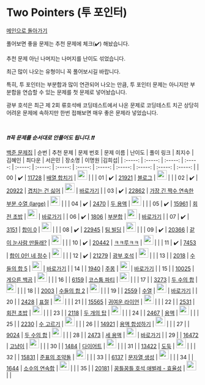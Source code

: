 # Two Pointers (투 포인터)

[메인으로 돌아가기](https://github.com/tony9402/baekjoon)

풀어보면 좋을 문제는 추천 문제에 체크(:heavy_check_mark:) 해놨습니다.

추천 문제 아닌 나머지는 나머지를 난이도 섞었습니다.

최근 많이 나오는 유형이니 꼭 풀어보시길 바랍니다.

특히, 투 포인터는 부분합과 많이 연관되어 나오는 만큼, 투 포인터 문제는 아니지만 부분합을 연습할 수 있는 문제를 첫 문제로 넣어놨습니다.

광부 호석은 최근 제 2회 류호석배 코딩테스트에서 나온 문제로 코딩테스트 치곤 상당히 어려운 문제에 속하지만 한번 접해보면 매우 좋은 문제라 넣었습니다.

<br>

***❗️❗️꼭 문제를 순서대로 안풀어도 됩니다.❗️❗️***

[백준 문제집](https://www.acmicpc.net/workbook/view/6782)
| 순번 | 추천 문제 | 문제 번호 | 문제 이름 | 난이도 | 풀이 링크 | 최지수 | 김혜인 | 최다운 | 서은민 | 장소명 | 이명원 |김희섭|
| :-----: | :-----: | :-----: | :-----: | :-----: | :-----: | :-----: | :-----: | :-----: | :-----: | :-----: | :-----: | :-----: |
| 00 |  :heavy_check_mark:  | <a href="https://www.acmicpc.net/problem/11728" target="_blank">11728</a> | <a href="https://www.acmicpc.net/problem/11728" target="_blank">배열 합치기</a> | <img height="25px" width="25px" src="https://static.solved.ac/tier_small/6.svg"/> |                      |
| 01 |  :heavy_check_mark:  | <a href="https://www.acmicpc.net/problem/21921" target="_blank">21921</a> | <a href="https://www.acmicpc.net/problem/21921" target="_blank">블로그</a> | <img height="25px" width="25px" src="https://static.solved.ac/tier_small/8.svg"/> |                      |
| 02 |  :heavy_check_mark:  | <a href="https://www.acmicpc.net/problem/20922" target="_blank">20922</a> | <a href="https://www.acmicpc.net/problem/20922" target="_blank">겹치는 건 싫어</a> | <img height="25px" width="25px" src="https://static.solved.ac/tier_small/10.svg"/> | <a href="./../solution/two_pointer/20922">바로가기</a> |
| 03 |  :heavy_check_mark:  | <a href="https://www.acmicpc.net/problem/22862" target="_blank">22862</a> | <a href="https://www.acmicpc.net/problem/22862" target="_blank">가장 긴 짝수 연속한 부분 수열 (large)</a> | <img height="25px" width="25px" src="https://static.solved.ac/tier_small/10.svg"/> |                      |
| 04 |  :heavy_check_mark:  | <a href="https://www.acmicpc.net/problem/2470" target="_blank">2470</a> | <a href="https://www.acmicpc.net/problem/2470" target="_blank">두 용액</a> | <img height="25px" width="25px" src="https://static.solved.ac/tier_small/11.svg"/> |                      |
| 05 |  :heavy_check_mark:  | <a href="https://www.acmicpc.net/problem/15961" target="_blank">15961</a> | <a href="https://www.acmicpc.net/problem/15961" target="_blank">회전 초밥</a> | <img height="25px" width="25px" src="https://static.solved.ac/tier_small/12.svg"/> | <a href="./../solution/two_pointer/15961">바로가기</a> |
| 06 |  :heavy_check_mark:  | <a href="https://www.acmicpc.net/problem/1806" target="_blank">1806</a> | <a href="https://www.acmicpc.net/problem/1806" target="_blank">부분합</a> | <img height="25px" width="25px" src="https://static.solved.ac/tier_small/12.svg"/> | <a href="./../solution/two_pointer/1806">바로가기</a> |
| 07 |  :heavy_check_mark:  | <a href="https://www.acmicpc.net/problem/3151" target="_blank">3151</a> | <a href="https://www.acmicpc.net/problem/3151" target="_blank">합이 0</a> | <img height="25px" width="25px" src="https://static.solved.ac/tier_small/12.svg"/> |                      |
| 08 |  :heavy_check_mark:  | <a href="https://www.acmicpc.net/problem/22945" target="_blank">22945</a> | <a href="https://www.acmicpc.net/problem/22945" target="_blank">팀 빌딩</a> | <img height="25px" width="25px" src="https://static.solved.ac/tier_small/12.svg"/> |                      |
| 09 |  :heavy_check_mark:  | <a href="https://www.acmicpc.net/problem/20366" target="_blank">20366</a> | <a href="https://www.acmicpc.net/problem/20366" target="_blank">같이 눈사람 만들래?</a> | <img height="25px" width="25px" src="https://static.solved.ac/tier_small/13.svg"/> |                      |
| 10 |  :heavy_check_mark:  | <a href="https://www.acmicpc.net/problem/20442" target="_blank">20442</a> | <a href="https://www.acmicpc.net/problem/20442" target="_blank">ㅋㅋ루ㅋㅋ</a> | <img height="25px" width="25px" src="https://static.solved.ac/tier_small/13.svg"/> |                      |
| 11 |  :heavy_check_mark:  | <a href="https://www.acmicpc.net/problem/7453" target="_blank">7453</a> | <a href="https://www.acmicpc.net/problem/7453" target="_blank">합이 0인 네 정수</a> | <img height="25px" width="25px" src="https://static.solved.ac/tier_small/14.svg"/> |                      |
| 12 |  :heavy_check_mark:  | <a href="https://www.acmicpc.net/problem/21279" target="_blank">21279</a> | <a href="https://www.acmicpc.net/problem/21279" target="_blank">광부 호석</a> | <img height="25px" width="25px" src="https://static.solved.ac/tier_small/15.svg"/> |                      |
| 13 |                      | <a href="https://www.acmicpc.net/problem/2018" target="_blank">2018</a> | <a href="https://www.acmicpc.net/problem/2018" target="_blank">수들의 합 5</a> | <img height="25px" width="25px" src="https://static.solved.ac/tier_small/6.svg"/> | <a href="./../solution/two_pointer/2018">바로가기</a> |
| 14 |                      | <a href="https://www.acmicpc.net/problem/1940" target="_blank">1940</a> | <a href="https://www.acmicpc.net/problem/1940" target="_blank">주몽</a> | <img height="25px" width="25px" src="https://static.solved.ac/tier_small/7.svg"/> | <a href="./../solution/two_pointer/1940">바로가기</a> |
| 15 |                      | <a href="https://www.acmicpc.net/problem/10025" target="_blank">10025</a> | <a href="https://www.acmicpc.net/problem/10025" target="_blank">게으른 백곰</a> | <img height="25px" width="25px" src="https://static.solved.ac/tier_small/7.svg"/> |                      |
| 16 |                      | <a href="https://www.acmicpc.net/problem/6159" target="_blank">6159</a> | <a href="https://www.acmicpc.net/problem/6159" target="_blank">코스튬 파티</a> | <img height="25px" width="25px" src="https://static.solved.ac/tier_small/7.svg"/> |                      |
| 17 |                      | <a href="https://www.acmicpc.net/problem/3273" target="_blank">3273</a> | <a href="https://www.acmicpc.net/problem/3273" target="_blank">두 수의 합</a> | <img height="25px" width="25px" src="https://static.solved.ac/tier_small/8.svg"/> |                      |
| 18 |                      | <a href="https://www.acmicpc.net/problem/2003" target="_blank">2003</a> | <a href="https://www.acmicpc.net/problem/2003" target="_blank">수들의 합 2</a> | <img height="25px" width="25px" src="https://static.solved.ac/tier_small/8.svg"/> |                      |
| 19 |                      | <a href="https://www.acmicpc.net/problem/2559" target="_blank">2559</a> | <a href="https://www.acmicpc.net/problem/2559" target="_blank">수열</a> | <img height="25px" width="25px" src="https://static.solved.ac/tier_small/8.svg"/> | <a href="./../solution/two_pointer/2559">바로가기</a> |
| 20 |                      | <a href="https://www.acmicpc.net/problem/2428" target="_blank">2428</a> | <a href="https://www.acmicpc.net/problem/2428" target="_blank">표절</a> | <img height="25px" width="25px" src="https://static.solved.ac/tier_small/8.svg"/> |                      |
| 21 |                      | <a href="https://www.acmicpc.net/problem/15565" target="_blank">15565</a> | <a href="https://www.acmicpc.net/problem/15565" target="_blank">귀여운 라이언</a> | <img height="25px" width="25px" src="https://static.solved.ac/tier_small/10.svg"/> |                      |
| 22 |                      | <a href="https://www.acmicpc.net/problem/2531" target="_blank">2531</a> | <a href="https://www.acmicpc.net/problem/2531" target="_blank">회전 초밥</a> | <img height="25px" width="25px" src="https://static.solved.ac/tier_small/10.svg"/> |                      |
| 23 |                      | <a href="https://www.acmicpc.net/problem/2118" target="_blank">2118</a> | <a href="https://www.acmicpc.net/problem/2118" target="_blank">두 개의 탑</a> | <img height="25px" width="25px" src="https://static.solved.ac/tier_small/10.svg"/> |                      |
| 24 |                      | <a href="https://www.acmicpc.net/problem/2467" target="_blank">2467</a> | <a href="https://www.acmicpc.net/problem/2467" target="_blank">용액</a> | <img height="25px" width="25px" src="https://static.solved.ac/tier_small/11.svg"/> |                      |
| 25 |                      | <a href="https://www.acmicpc.net/problem/2230" target="_blank">2230</a> | <a href="https://www.acmicpc.net/problem/2230" target="_blank">수 고르기</a> | <img height="25px" width="25px" src="https://static.solved.ac/tier_small/11.svg"/> |                      |
| 26 |                      | <a href="https://www.acmicpc.net/problem/14921" target="_blank">14921</a> | <a href="https://www.acmicpc.net/problem/14921" target="_blank">용액 합성하기</a> | <img height="25px" width="25px" src="https://static.solved.ac/tier_small/11.svg"/> |                      |
| 27 |                      | <a href="https://www.acmicpc.net/problem/9024" target="_blank">9024</a> | <a href="https://www.acmicpc.net/problem/9024" target="_blank">두 수의 합</a> | <img height="25px" width="25px" src="https://static.solved.ac/tier_small/11.svg"/> |                      |
| 28 |                      | <a href="https://www.acmicpc.net/problem/2473" target="_blank">2473</a> | <a href="https://www.acmicpc.net/problem/2473" target="_blank">세 용액</a> | <img height="25px" width="25px" src="https://static.solved.ac/tier_small/12.svg"/> | <a href="./../solution/two_pointer/2473">바로가기</a> |
| 29 |                      | <a href="https://www.acmicpc.net/problem/16472" target="_blank">16472</a> | <a href="https://www.acmicpc.net/problem/16472" target="_blank">고냥이</a> | <img height="25px" width="25px" src="https://static.solved.ac/tier_small/12.svg"/> |                      |
| 30 |                      | <a href="https://www.acmicpc.net/problem/1484" target="_blank">1484</a> | <a href="https://www.acmicpc.net/problem/1484" target="_blank">다이어트</a> | <img height="25px" width="25px" src="https://static.solved.ac/tier_small/12.svg"/> |                      |
| 31 |                      | <a href="https://www.acmicpc.net/problem/13422" target="_blank">13422</a> | <a href="https://www.acmicpc.net/problem/13422" target="_blank">도둑</a> | <img height="25px" width="25px" src="https://static.solved.ac/tier_small/12.svg"/> |                      |
| 32 |                      | <a href="https://www.acmicpc.net/problem/15831" target="_blank">15831</a> | <a href="https://www.acmicpc.net/problem/15831" target="_blank">준표의 조약돌</a> | <img height="25px" width="25px" src="https://static.solved.ac/tier_small/12.svg"/> |                      |
| 33 |                      | <a href="https://www.acmicpc.net/problem/6137" target="_blank">6137</a> | <a href="https://www.acmicpc.net/problem/6137" target="_blank">문자열 생성</a> | <img height="25px" width="25px" src="https://static.solved.ac/tier_small/12.svg"/> |                      |
| 34 |                      | <a href="https://www.acmicpc.net/problem/1644" target="_blank">1644</a> | <a href="https://www.acmicpc.net/problem/1644" target="_blank">소수의 연속합</a> | <img height="25px" width="25px" src="https://static.solved.ac/tier_small/13.svg"/> |                      |
| 35 |                      | <a href="https://www.acmicpc.net/problem/20181" target="_blank">20181</a> | <a href="https://www.acmicpc.net/problem/20181" target="_blank">꿈틀꿈틀 호석 애벌레 - 효율성</a> | <img height="25px" width="25px" src="https://static.solved.ac/tier_small/14.svg"/> |                      |
